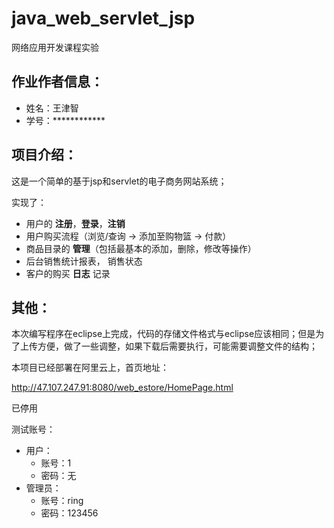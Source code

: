 # java_web_servlet_jsp

网络应用开发课程实验

## 作业作者信息：

- 姓名：王津智
- 学号：************

## 项目介绍：

这是一个简单的基于jsp和servlet的电子商务网站系统；

实现了：

- 用户的 **注册**，**登录**，**注销**
- 用户购买流程（浏览/查询 -> 添加至购物篮 -> 付款）
- 商品目录的 **管理**（包括最基本的添加，删除，修改等操作）
- 后台销售统计报表， 销售状态
- 客户的购买 **日志** 记录

## 其他：

本次编写程序在eclipse上完成，代码的存储文件格式与eclipse应该相同；但是为了上传方便，做了一些调整，如果下载后需要执行，可能需要调整文件的结构；

本项目已经部署在阿里云上，首页地址：

http://47.107.247.91:8080/web_estore/HomePage.html

已停用

测试账号：

- 用户：
  - 账号：1
  - 密码：无
- 管理员：
  - 账号：ring
  - 密码：123456

